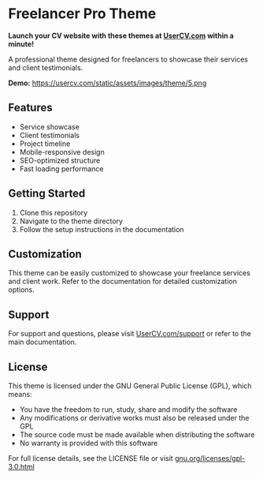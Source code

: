 # Freelancer Pro Theme

**Launch your CV website with these themes at [UserCV.com](https://UserCV.com) within a minute!**

A professional theme designed for freelancers to showcase their services and client testimonials.

**Demo:** https://usercv.com/static/assets/images/theme/5.png

## Features
- Service showcase
- Client testimonials
- Project timeline
- Mobile-responsive design
- SEO-optimized structure
- Fast loading performance

## Getting Started
1. Clone this repository
2. Navigate to the theme directory
3. Follow the setup instructions in the documentation

## Customization
This theme can be easily customized to showcase your freelance services and client work. Refer to the documentation for detailed customization options.

## Support
For support and questions, please visit [UserCV.com/support](https://UserCV.com/support) or refer to the main documentation.

## License
This theme is licensed under the GNU General Public License (GPL), which means:

- You have the freedom to run, study, share and modify the software
- Any modifications or derivative works must also be released under the GPL
- The source code must be made available when distributing the software
- No warranty is provided with this software

For full license details, see the LICENSE file or visit [gnu.org/licenses/gpl-3.0.html](https://www.gnu.org/licenses/gpl-3.0.html) 